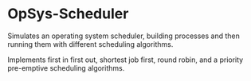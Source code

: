 OpSys-Scheduler
===============

Simulates an operating system scheduler, building processes and then running them with different scheduling algorithms.

Implements first in first out, shortest job first, round robin, and a priority pre-emptive scheduling algorithms.
